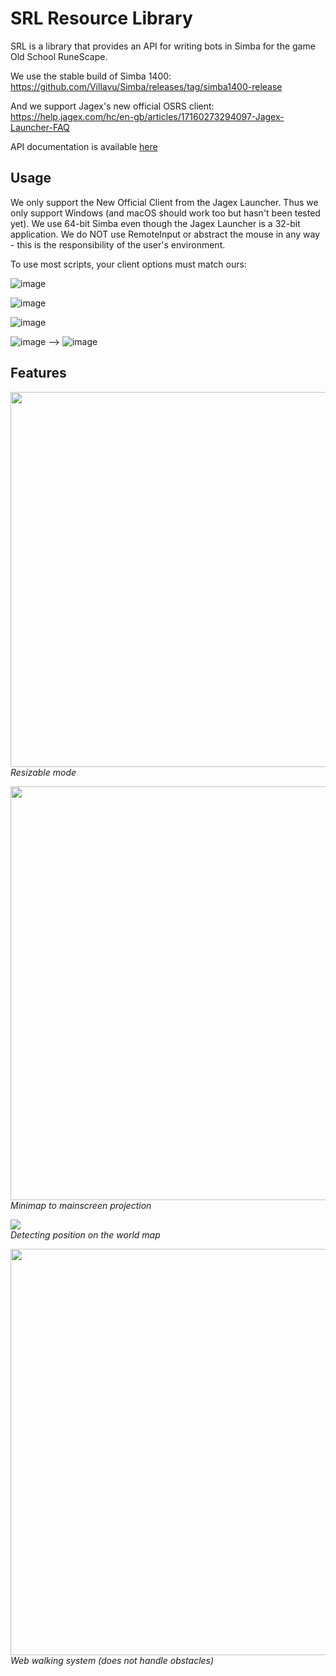 SRL Resource Library
=====================

SRL is a library that provides an API for writing bots in Simba for the game Old School RuneScape.

We use the stable build of Simba 1400: https://github.com/Villavu/Simba/releases/tag/simba1400-release

And we support Jagex's new official OSRS client: https://help.jagex.com/hc/en-gb/articles/17160273294097-Jagex-Launcher-FAQ

API documentation is available [here](https://villavu.github.io/SRL-Development)

## Usage

We only support the New Official Client from the Jagex Launcher. Thus we only support Windows (and macOS should work too but hasn't been tested yet). We use 64-bit Simba even though the Jagex Launcher is a 32-bit application. We do NOT use RemoteInput or abstract the mouse in any way - this is the responsibility of the user's environment.

To use most scripts, your client options must match ours:

![image](https://github.com/KeepBotting/SRL-Development/assets/7429071/7ba0340c-d148-4ac0-849a-ffbad57d8da0)

![image](https://github.com/KeepBotting/SRL-Development/assets/7429071/9218bff8-63db-4184-b196-40dd46ec6fde)

![image](https://github.com/KeepBotting/SRL-Development/assets/7429071/829eb63a-af06-40f7-ae5e-ea6797de8a9f)

![image](https://github.com/KeepBotting/SRL-Development/assets/7429071/ce77202e-c38c-4af8-8d53-a5dd1f87e4ff) --> ![image](https://github.com/KeepBotting/SRL-Development/assets/7429071/f0fcd2ff-e7f6-4dd1-a982-cce6fcd5dddf)




## Features

<img src="docs/images/resizable.png" width="738" height="600">\
*Resizable mode*

<img src="docs/images/mm2ms.png" width="734" height="662">\
*Minimap to mainscreen projection*

<img src="docs/images/walker.png">\
*Detecting position on the world map*

<img src="docs/images/webber.png" width="650" height="650">\
*Web walking system (does not handle obstacles)*

